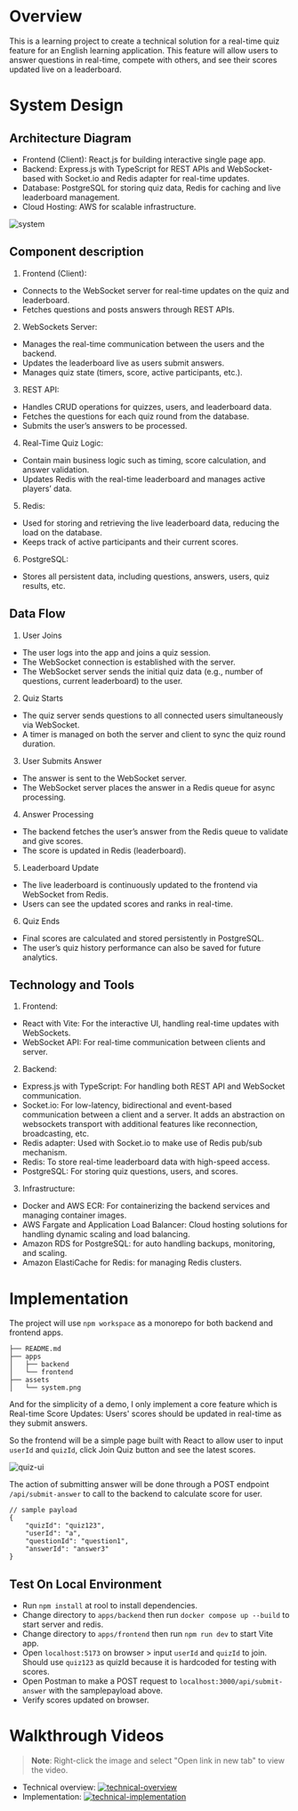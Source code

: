 # Overview

This is a learning project to create a technical solution for a real-time quiz feature for an English learning application. This feature will allow users to answer questions in real-time, compete with others, and see their scores updated live on a leaderboard.

# System Design

## Architecture Diagram

- Frontend (Client): React.js for building interactive single page app.
- Backend: Express.js with TypeScript for REST APIs and WebSocket-based with Socket.io and Redis adapter for real-time updates.
- Database: PostgreSQL for storing quiz data, Redis for caching and live leaderboard management.
- Cloud Hosting: AWS for scalable infrastructure.

![system](./assets/system.png)

## Component description

1. Frontend (Client):

- Connects to the WebSocket server for real-time updates on the quiz and leaderboard.
- Fetches questions and posts answers through REST APIs.

2. WebSockets Server:

- Manages the real-time communication between the users and the backend.
- Updates the leaderboard live as users submit answers.
- Manages quiz state (timers, score, active participants, etc.).

3. REST API:

- Handles CRUD operations for quizzes, users, and leaderboard data.
- Fetches the questions for each quiz round from the database.
- Submits the user’s answers to be processed.

4. Real-Time Quiz Logic:

- Contain main business logic such as timing, score calculation, and answer validation.
- Updates Redis with the real-time leaderboard and manages active players’ data.

5. Redis:

- Used for storing and retrieving the live leaderboard data, reducing the load on the database.
- Keeps track of active participants and their current scores.

6. PostgreSQL:

- Stores all persistent data, including questions, answers, users, quiz results, etc.

## Data Flow

1. User Joins

- The user logs into the app and joins a quiz session.
- The WebSocket connection is established with the server.
- The WebSocket server sends the initial quiz data (e.g., number of questions, current leaderboard) to the user.

2. Quiz Starts

- The quiz server sends questions to all connected users simultaneously via WebSocket.
- A timer is managed on both the server and client to sync the quiz round duration.

3. User Submits Answer

- The answer is sent to the WebSocket server.
- The WebSocket server places the answer in a Redis queue for async processing.

4. Answer Processing

- The backend fetches the user’s answer from the Redis queue to validate and give scores.
- The score is updated in Redis (leaderboard).

5. Leaderboard Update

- The live leaderboard is continuously updated to the frontend via WebSocket from Redis.
- Users can see the updated scores and ranks in real-time.

6. Quiz Ends

- Final scores are calculated and stored persistently in PostgreSQL.
- The user’s quiz history performance can also be saved for future analytics.

## Technology and Tools

1. Frontend:

- React with Vite: For the interactive UI, handling real-time updates with WebSockets.
- WebSocket API: For real-time communication between clients and server.

2. Backend:

- Express.js with TypeScript: For handling both REST API and WebSocket communication.
- Socket.io: For low-latency, bidirectional and event-based communication between a client and a server. It adds an abstraction on websockets transport with additional features like reconnection, broadcasting, etc.
- Redis adapter: Used with Socket.io to make use of Redis pub/sub mechanism.
- Redis: To store real-time leaderboard data with high-speed access.
- PostgreSQL: For storing quiz questions, users, and scores.

3. Infrastructure:

- Docker and AWS ECR: For containerizing the backend services and managing container images.
- AWS Fargate and Application Load Balancer: Cloud hosting solutions for handling dynamic scaling and load balancing.
- Amazon RDS for PostgreSQL: for auto handling backups, monitoring, and scaling.
- Amazon ElastiCache for Redis: for managing Redis clusters.

# Implementation

The project will use `npm workspace` as a monorepo for both backend and frontend apps.

```
├── README.md
├── apps
│   ├── backend
│   └── frontend
├── assets
│   └── system.png
```

And for the simplicity of a demo, I only implement a core feature which is Real-time Score Updates: Users' scores should be updated in real-time as they submit answers.

So the frontend will be a simple page built with React to allow user to input `userId` and `quizId`, click Join Quiz button and see the latest scores.

![quiz-ui](./assets/quiz.png)

The action of submitting answer will be done through a POST endpoint `/api/submit-answer` to call to the backend to calculate score for user.

```
// sample payload
{
    "quizId": "quiz123",
    "userId": "a",
    "questionId": "question1",
    "answerId": "answer3"
}
```

## Test On Local Environment

- Run `npm install` at rool to install dependencies.
- Change directory to `apps/backend` then run `docker compose up --build` to start server and redis.
- Change directory to `apps/frontend` then run `npm run dev` to start Vite app.
- Open `localhost:5173` on browser > input `userId` and `quizId` to join. Should use `quiz123` as quizId because it is hardcoded for testing with scores.
- Open Postman to make a POST request to `localhost:3000/api/submit-answer` with the samplepayload above.
- Verify scores updated on browser.

# Walkthrough Videos

> **Note**: Right-click the image and select "Open link in new tab" to view the video.

- Technical overview: [![technical-overview](https://cdn.loom.com/sessions/thumbnails/4d600cb5da6545478f4cf3474a0460b8-7e3593ff8f1cb363-full-play.gif)](https://www.loom.com/share/4d600cb5da6545478f4cf3474a0460b8?sid=b187862e-a89d-4449-8ab4-812fb1eac967)
- Implementation: [![technical-implementation](https://cdn.loom.com/sessions/thumbnails/254e5f8f3c3548fa8b322f1ac5ecaebc-c2af173835efa2eb-full-play.gif)](https://www.loom.com/share/254e5f8f3c3548fa8b322f1ac5ecaebc?sid=b8447da1-eba1-46c5-88ac-bc0afcd42d86)
